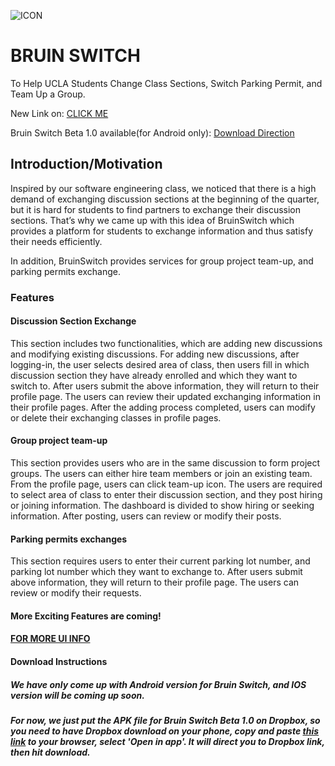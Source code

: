 ![ICON](https://github.com/HKanLiu/CSC/blob/master/screenshot/fl.png)

# BRUIN SWITCH

To Help UCLA Students Change Class Sections, Switch Parking Permit, and Team Up a Group.

New Link on: [CLICK ME](http://ec2-13-57-38-240.us-west-1.compute.amazonaws.com/)

Bruin Switch Beta 1.0 available(for Android only): [Download Direction](#)

## Introduction/Motivation

Inspired by our software engineering class, we noticed that there is a high demand of exchanging discussion sections at the beginning of the quarter, but it is hard for students to find partners to exchange their discussion sections. That’s why we came up with this idea of BruinSwitch which provides a platform for students to exchange information and thus satisfy their needs efficiently.

In addition, BruinSwitch provides services for group project team-up, and parking permits exchange.

### Features

#### Discussion Section Exchange

This section includes two functionalities, which are adding new discussions and modifying existing discussions. For adding new discussions, after logging-in, the user selects desired area of class, then users fill in which discussion section they have already enrolled and which they want to switch to. After users submit the above information, they will return to their profile page. The users can review their updated exchanging information in their profile pages.
After the adding process completed, users can modify or delete their exchanging classes in profile pages.

#### Group project team-up

This section provides users who are in the same discussion to form project groups. The users can either hire team members or join an existing team. From the profile page, users can click team-up icon. The users are required to select area of class to enter their discussion section, and they post hiring or joining information. The dashboard is divided to show hiring or seeking information. After posting, users can review or modify their posts.

#### Parking permits exchanges

This section requires users to enter their current parking lot number, and parking lot number which they want to exchange to. After users submit above information, they will return to their profile page. The users can review or modify their requests.

#### More Exciting Features are coming!

#### [FOR MORE UI INFO](https://github.com/HKanLiu/CSC/blob/master/php/README.md)

#### Download Instructions

##### We have only come up with Android version for Bruin Switch, and IOS version will be coming up soon.

##### For now, we just put the APK file for Bruin Switch Beta 1.0 on Dropbox, so you need to have Dropbox download on your phone, copy and paste [this link](https://www.dropbox.com/s/7iv9vmqvcei1ajl/H5F354EB8_1120134449.apk?dl=0) to your browser, select 'Open in app'. It will direct you to Dropbox link, then hit download.
